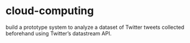 # cloud-computing
build a prototype system to analyze a dataset of Twitter tweets collected beforehand using Twitter’s datastream API.
